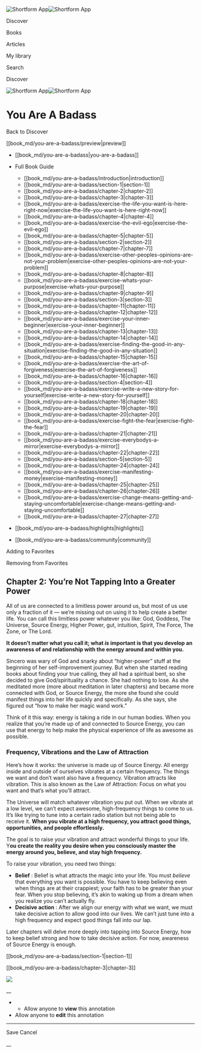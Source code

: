 ![Shortform App](/img/logo.36a2399e.svg)![Shortform App](/img/logo-dark.70c1b072.svg)

Discover

Books

Articles

My library

Search

Discover

![Shortform App](/img/logo.36a2399e.svg)![Shortform App](/img/logo-dark.70c1b072.svg)

# You Are A Badass

Back to Discover

[[book_md/you-are-a-badass/preview|preview]]

  * [[book_md/you-are-a-badass|you-are-a-badass]]
  * Full Book Guide

    * [[book_md/you-are-a-badass/introduction|introduction]]
    * [[book_md/you-are-a-badass/section-1|section-1]]
    * [[book_md/you-are-a-badass/chapter-2|chapter-2]]
    * [[book_md/you-are-a-badass/chapter-3|chapter-3]]
    * [[book_md/you-are-a-badass/exercise-the-life-you-want-is-here-right-now|exercise-the-life-you-want-is-here-right-now]]
    * [[book_md/you-are-a-badass/chapter-4|chapter-4]]
    * [[book_md/you-are-a-badass/exercise-the-evil-ego|exercise-the-evil-ego]]
    * [[book_md/you-are-a-badass/chapter-5|chapter-5]]
    * [[book_md/you-are-a-badass/section-2|section-2]]
    * [[book_md/you-are-a-badass/chapter-7|chapter-7]]
    * [[book_md/you-are-a-badass/exercise-other-peoples-opinions-are-not-your-problem|exercise-other-peoples-opinions-are-not-your-problem]]
    * [[book_md/you-are-a-badass/chapter-8|chapter-8]]
    * [[book_md/you-are-a-badass/exercise-whats-your-purpose|exercise-whats-your-purpose]]
    * [[book_md/you-are-a-badass/chapter-9|chapter-9]]
    * [[book_md/you-are-a-badass/section-3|section-3]]
    * [[book_md/you-are-a-badass/chapter-11|chapter-11]]
    * [[book_md/you-are-a-badass/chapter-12|chapter-12]]
    * [[book_md/you-are-a-badass/exercise-your-inner-beginner|exercise-your-inner-beginner]]
    * [[book_md/you-are-a-badass/chapter-13|chapter-13]]
    * [[book_md/you-are-a-badass/chapter-14|chapter-14]]
    * [[book_md/you-are-a-badass/exercise-finding-the-good-in-any-situation|exercise-finding-the-good-in-any-situation]]
    * [[book_md/you-are-a-badass/chapter-15|chapter-15]]
    * [[book_md/you-are-a-badass/exercise-the-art-of-forgiveness|exercise-the-art-of-forgiveness]]
    * [[book_md/you-are-a-badass/chapter-16|chapter-16]]
    * [[book_md/you-are-a-badass/section-4|section-4]]
    * [[book_md/you-are-a-badass/exercise-write-a-new-story-for-yourself|exercise-write-a-new-story-for-yourself]]
    * [[book_md/you-are-a-badass/chapter-18|chapter-18]]
    * [[book_md/you-are-a-badass/chapter-19|chapter-19]]
    * [[book_md/you-are-a-badass/chapter-20|chapter-20]]
    * [[book_md/you-are-a-badass/exercise-fight-the-fear|exercise-fight-the-fear]]
    * [[book_md/you-are-a-badass/chapter-21|chapter-21]]
    * [[book_md/you-are-a-badass/exercise-everybodys-a-mirror|exercise-everybodys-a-mirror]]
    * [[book_md/you-are-a-badass/chapter-22|chapter-22]]
    * [[book_md/you-are-a-badass/section-5|section-5]]
    * [[book_md/you-are-a-badass/chapter-24|chapter-24]]
    * [[book_md/you-are-a-badass/exercise-manifesting-money|exercise-manifesting-money]]
    * [[book_md/you-are-a-badass/chapter-25|chapter-25]]
    * [[book_md/you-are-a-badass/chapter-26|chapter-26]]
    * [[book_md/you-are-a-badass/exercise-change-means-getting-and-staying-uncomfortable|exercise-change-means-getting-and-staying-uncomfortable]]
    * [[book_md/you-are-a-badass/chapter-27|chapter-27]]
  * [[book_md/you-are-a-badass/highlights|highlights]]
  * [[book_md/you-are-a-badass/community|community]]



Adding to Favorites 

Removing from Favorites 

## Chapter 2: You’re Not Tapping Into a Greater Power

All of us are connected to a limitless power around us, but most of us use only a fraction of it — we’re missing out on using it to help create a better life. You can call this limitless power whatever you like: God, Goddess, The Universe, Source Energy, Higher Power, gut, intuition, Spirit, The Force, The Zone, or The Lord.

**It doesn’t matter what you call it; what _is_ important is that you develop an awareness of and relationship with the energy around and within you.**

Sincero was wary of God and snarky about “higher-power” stuff at the beginning of her self-improvement journey. But when she started reading books about finding your true calling, they all had a spiritual bent, so she decided to give God/spirituality a chance. She had nothing to lose. As she meditated more (more about meditation in later chapters) and became more connected with God, or Source Energy, the more she found she could manifest things into her life quickly and specifically. As she says, she figured out “how to make her magic wand work.”

Think of it this way: energy is taking a ride in our human bodies. When you realize that you’re made up of and connected to Source Energy, you can use that energy to help make the physical experience of life as awesome as possible.

### Frequency, Vibrations and the Law of Attraction

Here’s how it works: the universe is made up of Source Energy. All energy inside and outside of ourselves vibrates at a certain frequency. The things we want and don’t want also have a frequency. Vibration attracts like vibration. This is also known as the Law of Attraction: Focus on what you want and that’s what you’ll attract.

The Universe will match whatever vibration you put out. When we vibrate at a low level, we can’t expect awesome, high-frequency things to come to us. It’s like trying to tune into a certain radio station but not being able to receive it. **When you vibrate at a high frequency, you attract good things, opportunities, and people effortlessly.**

The goal is to raise your vibration and attract wonderful things to your life. Y**ou create the reality you desire when you consciously master the energy around you, believe, and stay high frequency.**

To raise your vibration, you need two things:

  * **Belief** : Belief is what attracts the magic into your life. You must _believe_ that everything you want is possible. You have to keep believing even when things are at their crappiest; your faith has to be greater than your fear. When you stop believing, it’s akin to waking up from a dream when you realize you can’t actually fly.
  * **Decisive action** : After we align our energy with what we want, we must take decisive action to allow good into our lives. We can’t just tune into a high frequency and expect good things fall into our lap.



Later chapters will delve more deeply into tapping into Source Energy, how to keep belief strong and how to take decisive action. For now, awareness of Source Energy is enough.

[[book_md/you-are-a-badass/section-1|section-1]]

[[book_md/you-are-a-badass/chapter-3|chapter-3]]

![](https://bat.bing.com/action/0?ti=56018282&Ver=2&mid=c5d8dafa-afa1-4f13-91b8-8f39f80bc1b7&sid=72e6e650642c11eeb2dd2161d176fe8d&vid=72e70890642c11eeb72d79fe7b6df2c6&vids=0&msclkid=N&pi=0&lg=en-US&sw=800&sh=600&sc=24&nwd=1&tl=Shortform%20%7C%20Book&p=https%3A%2F%2Fwww.shortform.com%2Fapp%2Fbook%2Fyou-are-a-badass%2Fchapter-2&r=&lt=1164&evt=pageLoad&sv=1&rn=925513)

__

  *   * Allow anyone to **view** this annotation
  * Allow anyone to **edit** this annotation



* * *

Save Cancel

__



